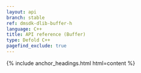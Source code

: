 ```yaml
---
layout: api
branch: stable
ref: dmsdk-dlib-buffer-h
language: C++
title: API reference (Buffer)
type: Defold C++
pagefind_exclude: true
---
```

{% include anchor_headings.html html=content %}